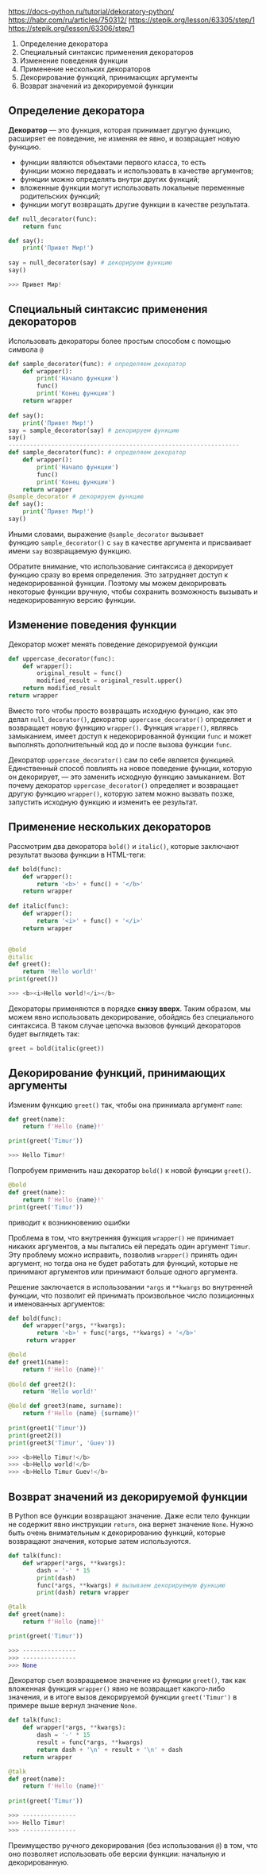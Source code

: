 https://docs-python.ru/tutorial/dekoratory-python/
https://habr.com/ru/articles/750312/
https://stepik.org/lesson/63305/step/1
https://stepik.org/lesson/63306/step/1



1. Определение декоратора
2. Специальный синтаксис применения декораторов
3. Изменение поведения функции
4. Применение нескольких декораторов
5. Декорирование функций, принимающих аргументы
6. Возврат значений из декорируемой функции

## Определение декоратора

**Декоратор** — это функция, которая принимает другую функцию, расширяет ее поведение, не изменяя ее явно, и возвращает новую функцию.

- функции являются объектами первого класса, то есть функции можно передавать и использовать в качестве аргументов;
- функции можно определять внутри других функций;
- вложенные функции могут использовать локальные переменные родительских функций;
- функции могут возвращать другие функции в качестве результата.

```python
def null_decorator(func): 
	return func

def say(): 
	print('Привет Мир!') 
	
say = null_decorator(say) # декорируем функцию 
say()

>>> Привет Мир!
```
## Специальный синтаксис применения декораторов

Использовать декораторы более простым способом с помощью символа `@`

```python
def sample_decorator(func): # определяем декоратор 
	def wrapper(): 
		print('Начало функции') 
		func() 
		print('Конец функции') 
	return wrapper 
	
def say(): 
	print('Привет Мир!') 	
say = sample_decorator(say) # декорируем функцию 
say()
-----------------------------------------------------------------
def sample_decorator(func): # определяем декоратор 
	def wrapper(): 
		print('Начало функции') 
		func() 
		print('Конец функции') 
	return wrapper 
@sample_decorator # декорируем функцию 
def say(): 
	print('Привет Мир!') 
say()
```
Иными словами, выражение `@sample_decorator` вызывает функцию `sample_decorator()` с `say` в качестве аргумента и присваивает имени `say` возвращаемую функцию.

Обратите внимание, что использование синтаксиса `@` декорирует функцию сразу во время определения. Это затрудняет доступ к недекорированной функции. Поэтому мы можем декорировать некоторые функции вручную, чтобы сохранить возможность вызывать и недекорированную версию функции.
## Изменение поведения функции

Декоратор может менять поведение декорируемой функции
```python
def uppercase_decorator(func): 
	def wrapper(): 
		original_result = func() 
		modified_result = original_result.upper() 
	return modified_result 
return wrapper
```
Вместо того чтобы просто возвращать исходную функцию, как это делал `null_decorator()`, декоратор `uppercase_decorator()` определяет и возвращает новую функцию `wrapper()`. Функция `wrapper()`, являясь замыканием, имеет доступ к недекорированной функции `func` и может выполнять дополнительный код до и после вызова функции `func`.

Декоратор `uppercase_decorator()` сам по себе является функцией. Единственный способ повлиять на новое поведение функции, которую он декорирует, — это заменить исходную функцию замыканием. Вот почему декоратор `uppercase_decorator()` определяет и возвращает другую функцию `wrapper()`, которую затем можно вызвать позже, запустить исходную функцию и изменить ее результат.

## Применение нескольких декораторов

Рассмотрим два декоратора `bold()` и `italic()`, которые заключают результат вызова функции в HTML-теги:
```python
def bold(func): 
	def wrapper(): 
		return '<b>' + func() + '</b>' 
	return wrapper 
	
def italic(func): 
	def wrapper(): 
		return '<i>' + func() + '</i>' 
	return wrapper


@bold 
@italic 
def greet(): 
	return 'Hello world!' 
print(greet())

>>> <b><i>Hello world!</i></b>
```
Декораторы применяются в порядке **снизу вверх**. Таким образом, мы можем явно использовать декорирование, обойдясь без специального синтаксиса. В таком случае цепочка вызовов функций декораторов будет выглядеть так:
```python
greet = bold(italic(greet))
```
## Декорирование функций, принимающих аргументы

Изменим функцию `greet()` так, чтобы она принимала аргумент `name`:
```python
def greet(name): 
	return f'Hello {name}!'

print(greet('Timur'))

>>> Hello Timur!
```
Попробуем применить наш декоратор `bold()` к новой функции `greet()`.
```python
@bold 
def greet(name): 
	return f'Hello {name}!' 
print(greet('Timur'))
```
приводит к возникновению ошибки

Проблема в том, что внутренняя функция `wrapper()` не принимает никаких аргументов, а мы пытались ей передать один аргумент `Timur`. Эту проблему можно исправить, позволив `wrapper()` принять один аргумент, но тогда она не будет работать для функций, которые не принимают аргументов или принимают больше одного аргумента.

Решение заключается в использовании `*args` и `**kwargs` во внутренней функции, что позволит ей принимать произвольное число позиционных и именованных аргументов:
```python
def bold(func): 
	def wrapper(*args, **kwargs): 
		return '<b>' + func(*args, **kwargs) + '</b>'
	 return wrapper
```
```python
@bold 
def greet1(name): 
	return f'Hello {name}!' 
	
@bold def greet2(): 
	return 'Hello world!' 

@bold def greet3(name, surname): 
	return f'Hello {name} {surname}!'
	 
print(greet1('Timur')) 
print(greet2()) 
print(greet3('Timur', 'Guev'))

>>> <b>Hello Timur!</b> 
>>> <b>Hello world!</b> 
>>> <b>Hello Timur Guev!</b>
```
## Возврат значений из декорируемой функции

В Python все функции возвращают значение. Даже если тело функции не содержит явно инструкции `return`, она вернет значение `None`. Нужно быть очень внимательным к декорированию функций, которые возвращают значения, которые затем используются.

```python
def talk(func): 
	def wrapper(*args, **kwargs): 
		dash = '-' * 15 
		print(dash) 
		func(*args, **kwargs) # вызываем декорируемую функцию 
		print(dash) return wrapper

@talk 
def greet(name): 
	return f'Hello {name}!'

print(greet('Timur'))

>>> --------------- 
>>> --------------- 
>>> None
```
Декоратор съел возвращаемое значение из функции `greet()`, так как вложенная функция `wrapper()` явно не возвращает какого-либо значения, и в итоге вызов декорируемой функции `greet('Timur')` в примере выше вернул значение `None`.

```python
def talk(func): 
	def wrapper(*args, **kwargs): 
		dash = '-' * 15 
		result = func(*args, **kwargs) 
		return dash + '\n' + result + '\n' + dash 
	return wrapper

@talk 
def greet(name): 
	return f'Hello {name}!' 
	
print(greet('Timur'))

>>> --------------- 
>>> Hello Timur! 
>>> ---------------
```
Преимущество ручного декорирования (без использования `@`) в том, что оно позволяет использовать обе версии функции: начальную и декорированную.







